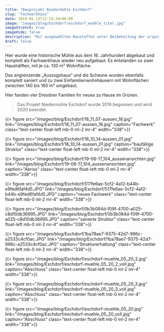 ```yaml
---
title: "Bauprojekt Niedermühle Eschdorf"
slug: "fachwerkhaus"
date: 2019-05-13T12:14:34+06:00
image: "images/blog/Eschdorf/eschdorf_muehle_titel.jpg"
imageStretch: true
imageHide: false
description: "Mit ausgewählten Baustoffen unter Beibehaltung der ursprünglichen Architektur, errichteten wir ein Fachwerkhaus in Dürrröhrsdorf-Dittersbach."
draft: false
---
```


Hier wurde eine historische Mühle aus dem 16. Jahrhundert abgebaut und komplett als Fachwerkhaus wieder neu aufgebaut. Es entstanden so zwei Haushälften, mit je ca. 130 m² Wohnfläche.

Das angrenzende „Auszugshaus“ und die Scheune wurden ebenfalls komplett saniert und zu zwei Einfamilienwohnhäusern mit Wohnflächen zwischen 140 bis 160 m² umgebaut.

Hier fanden vier Dresdner Familien ihr neues zu Hause im Grünen.

> Das Projekt Niedermühle Eschdorf wurde 2019 begonnen und wird 2020 beendet.

<span class="clearfix"></span>

{{< figure src="/images/blog/Eschdorf/18_11_07-aussen_18.jpg" link="/images/blog/Eschdorf/18_11_07-aussen_18.jpg" caption="Fachwerk" class="text-center float-left mb-0 ml-2 mr-4" width="338">}}

{{< figure src="/images/blog/Eschdorf/18_10_14-aussen_01.jpg" link="/images/blog/Eschdorf/18_10_14-aussen_01.jpg" caption="baufällige Struktur" class="text-center float-left mb-0 ml-2 mr-4" width="338">}}

{{< figure src="/images/blog/Eschdorf/19-06-17_104_aussenansichten.jpg" link="/images/blog/Eschdorf/19-06-17_104_aussenansichten.jpg" caption="Abriss" class="text-center float-left mb-0 ml-2 mr-4" width="338">}}

{{< figure src="/images/blog/Eschdorf/517fe6ae-5cf2-4a12-b44b-e9fed6faf4d5.JPG" link="/images/blog/Eschdorf/517fe6ae-5cf2-4a12-b44b-e9fed6faf4d5.JPG" caption="neues Fachwerk" class="text-center float-left mb-0 ml-2 mr-4" width="338">}}

{{< figure src="/images/blog/Eschdorf/0b3b084d-f09f-4700-a025-c8d10db36995.JPG" link="/images/blog/Eschdorf/0b3b084d-f09f-4700-a025-c8d10db36995.JPG" caption="sanierte Struktur" class="text-center float-left mb-0 ml-2 mr-4" width="338">}}

{{< figure src="/images/blog/Eschdorf/1ba78ae7-9375-42d7-996c-a2533c4cf0ac.JPG" link="/images/blog/Eschdorf/1ba78ae7-9375-42d7-996c-a2533c4cf0ac.JPG" caption="Strukturerhaltung" class="text-center float-left mb-0 ml-2 mr-4" width="338">}}

{{< figure src="/images/blog/Eschdorf/eschdorf-muehle_05_20_2.jpg" link="/images/blog/Eschdorf/eschdorf-muehle_05_20_2_voll.jpg" caption="Abschluss" class="text-center float-left mb-0 ml-2 mr-4" width="338">}}

{{< figure src="/images/blog/Eschdorf/eschdorf-muehle_05_20_3.jpg" link="/images/blog/Eschdorf/eschdorf-muehle_05_20_3_voll.jpg" caption="Abschluss" class="text-center float-left mb-0 ml-2 mr-4" width="338">}}

{{< figure src="/images/blog/Eschdorf/eschdorf-muehle_05_20.jpg" link="/images/blog/Eschdorf/eschdorf-muehle_05_20_voll.jpg" caption="Abschluss" class="text-center float-left mb-0 ml-2 mr-4" width="338">}}

<span class="clearfix"></span>
